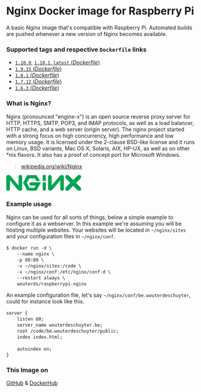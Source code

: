 # Nginx Docker image for Raspberry Pi

A basic Nginx image that's compatible with Raspberry Pi. Automated builds are pushed whenever a new version of Nginx becomes available.

### Supported tags and respective `Dockerfile` links

-	[`1.10.0`](https://github.com/wouterds/raspberrypi-nginx/tree/1.10.0/Dockerfile), [`1.10.1`, `latest` (*Dockerfile*)](https://github.com/wouterds/raspberrypi-nginx/tree/1.10.1/Dockerfile)
-	[`1.9.15` (*Dockerfile*)](https://github.com/wouterds/raspberrypi-nginx/tree/1.9.15/Dockerfile)
-	[`1.8.1` (*Dockerfile*)](https://github.com/wouterds/raspberrypi-nginx/tree/1.8.1/Dockerfile)
-	[`1.7.12` (*Dockerfile*)](https://github.com/wouterds/raspberrypi-nginx/tree/1.7.12/Dockerfile)
-	[`1.6.3` (*Dockerfile*)](https://github.com/wouterds/raspberrypi-nginx/tree/1.6.3/Dockerfile)

### What is Nginx?

Nginx (pronounced "engine-x") is an open source reverse proxy server for HTTP, HTTPS, SMTP, POP3, and IMAP protocols, as well as a load balancer, HTTP cache, and a web server (origin server). The nginx project started with a strong focus on high concurrency, high performance and low memory usage. It is licensed under the 2-clause BSD-like license and it runs on Linux, BSD variants, Mac OS X, Solaris, AIX, HP-UX, as well as on other \*nix flavors. It also has a proof of concept port for Microsoft Windows.

> [wikipedia.org/wiki/Nginx](https://en.wikipedia.org/wiki/Nginx)

![logo](https://raw.githubusercontent.com/docker-library/docs/01c12653951b2fe592c1f93a13b4e289ada0e3a1/nginx/logo.png)

### Example usage

Nginx can be used for all sorts of things, below a simple example to configure it as a webserver. In this example we're assuming you will be hosting multiple websites. Your websites will be located in `~/nginx/sites` and your configuration files in `~/nginx/conf`.

```console
$ docker run -d \
    --name nginx \
    -p 80:80 \
    -v ~/nginx/sites:/code \
    -v ~/nginx/conf:/etc/nginx/conf.d \
    --restart always \
    wouterds/raspberrypi-nginx
```

An example configuration file, let's say `~/nginx/conf/be.wouterdeschuyter`, could for instance look like this.

```apacheconf
server {
    listen 80;
    server_name wouterdeschuyter.be;
    root /code/be.wouterdeschuyter/public;
    index index.html;

    autoindex on;
}
```

### This Image on

[GitHub](https://github.com/wouterds/raspberrypi-nginx) & [DockerHub](https://hub.docker.com/r/wouterds/raspberrypi-nginx)
